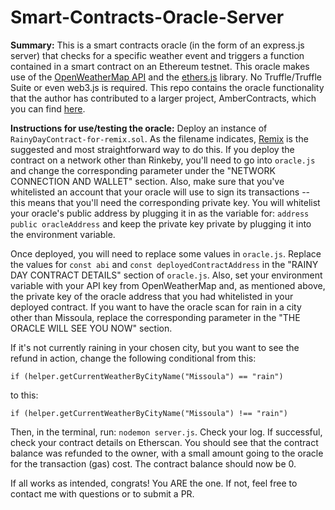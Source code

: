 # Smart-Contracts-Oracle-Server
**Summary:** This is a smart contracts oracle (in the form of an express.js server) that checks for a specific weather event and triggers a function contained in a smart contract on an Ethereum testnet. This oracle makes use of the [OpenWeatherMap API](https://openweathermap.org/) and the [ethers.js](https://docs.ethers.io/ethers.js/html/index.html) library. No Truffle/Truffle Suite or even web3.js is required. This repo contains the oracle functionality that the author has contributed to a larger project, AmberContracts, which you can find [here](https://github.com/KristinJoy/contracts_amber).

**Instructions for use/testing the oracle:** Deploy an instance of `RainyDayContract-for-remix.sol`. As the filename indicates, [Remix](https://remix.ethereum.org) is the suggested and most straightforward way to do this. If you deploy the contract on a network other than Rinkeby, you'll need to go into `oracle.js` and change the corresponding parameter under the "NETWORK CONNECTION AND WALLET" section. Also, make sure that you've whitelisted an account that your oracle will use to sign its transactions -- this means that you'll need the corresponding private key. You will whitelist your oracle's public address by plugging it in as the variable for: `address public oracleAddress` and keep the private key private by plugging it into the environment variable.

Once deployed, you will need to replace some values in `oracle.js`. Replace the values for `const abi` and `const deployedContractAddress` in the "RAINY DAY CONTRACT DETAILS" section of `oracle.js`. Also, set your environment variable with your API key from OpenWeatherMap and, as mentioned above, the private key of the oracle address that you had whitelisted in your deployed contract. If you want to have the oracle scan for rain in a city other than Missoula, replace the corresponding parameter in the "THE ORACLE WILL SEE YOU NOW" section.

If it's not currently raining in your chosen city, but you want to see the refund in action, change the following conditional from this:

    if (helper.getCurrentWeatherByCityName("Missoula") == "rain")

to this:

    if (helper.getCurrentWeatherByCityName("Missoula") !== "rain")

Then, in the terminal, run: `nodemon server.js`. Check your log. If successful, check your contract details on Etherscan. You should see that the contract balance was refunded to the owner, with a small amount going to the oracle for the transaction (gas) cost. The contract balance should now be 0.

If all works as intended, congrats! You ARE the one. If not, feel free to contact me with questions or to submit a PR.
